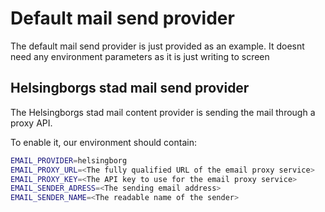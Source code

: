 # Default mail send provider

The default mail send provider is just provided as an example.
It doesnt need any environment parameters as it is just writing to screen

## Helsingborgs stad mail send provider

The Helsingborgs stad mail content provider is sending the mail through a
proxy API.

To enable it, our environment should contain:

```sh
EMAIL_PROVIDER=helsingborg
EMAIL_PROXY_URL=<The fully qualified URL of the email proxy service>
EMAIL_PROXY_KEY=<The API key to use for the email proxy service>
EMAIL_SENDER_ADRESS=<The sending email address>
EMAIL_SENDER_NAME=<The readable name of the sender>
```
